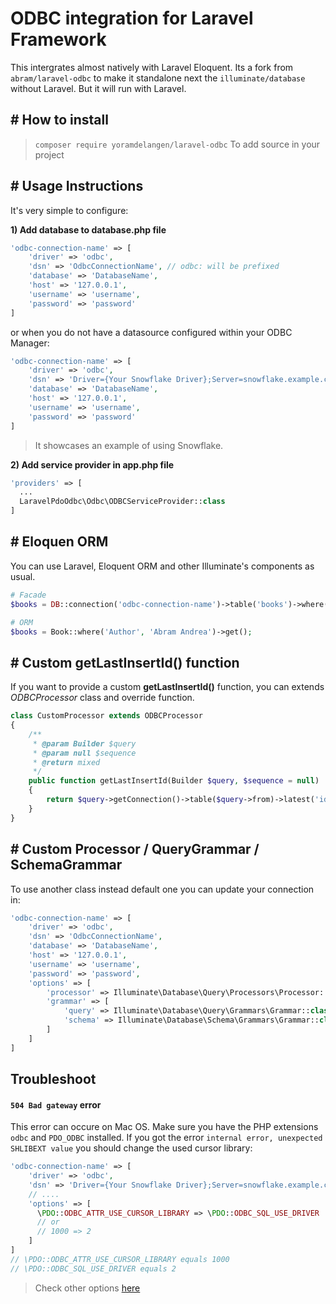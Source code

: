 # ODBC integration for Laravel Framework

This intergrates almost natively with Laravel Eloquent. Its a fork from `abram/laravel-odbc` to make it standalone next the `illuminate/database` without Laravel. But it will run with Laravel.

## # How to install

> `composer require yoramdelangen/laravel-odbc` To add source in your project

## # Usage Instructions

It's very simple to configure:

**1) Add database to database.php file**

```PHP
'odbc-connection-name' => [
    'driver' => 'odbc',
    'dsn' => 'OdbcConnectionName', // odbc: will be prefixed
    'database' => 'DatabaseName',
    'host' => '127.0.0.1',
    'username' => 'username',
    'password' => 'password'
]
```

or when you do not have a datasource configured within your ODBC Manager:

```PHP
'odbc-connection-name' => [
    'driver' => 'odbc',
    'dsn' => 'Driver={Your Snowflake Driver};Server=snowflake.example.com;Port=443', // odbc: will be prefixed
    'database' => 'DatabaseName',
    'host' => '127.0.0.1',
    'username' => 'username',
    'password' => 'password'
]
```

> It showcases an example of using Snowflake.

**2) Add service provider in app.php file**

```PHP
'providers' => [
  ...
  LaravelPdoOdbc\Odbc\ODBCServiceProvider::class
]
```

## # Eloquen ORM

You can use Laravel, Eloquent ORM and other Illuminate's components as usual.

```PHP
# Facade
$books = DB::connection('odbc-connection-name')->table('books')->where('Author', 'Abram Andrea')->get();

# ORM
$books = Book::where('Author', 'Abram Andrea')->get();
```

## # Custom getLastInsertId() function

If you want to provide a custom <b>getLastInsertId()</b> function, you can extends _ODBCProcessor_ class and override function.<br>

```PHP
class CustomProcessor extends ODBCProcessor
{
    /**
     * @param Builder $query
     * @param null $sequence
     * @return mixed
     */
    public function getLastInsertId(Builder $query, $sequence = null)
    {
        return $query->getConnection()->table($query->from)->latest('id')->first()->getAttribute($sequence);
    }
}
```

## # Custom Processor / QueryGrammar / SchemaGrammar

To use another class instead default one you can update your connection in:

```PHP
'odbc-connection-name' => [
    'driver' => 'odbc',
    'dsn' => 'OdbcConnectionName',
    'database' => 'DatabaseName',
    'host' => '127.0.0.1',
    'username' => 'username',
    'password' => 'password',
    'options' => [
        'processor' => Illuminate\Database\Query\Processors\Processor::class,   //default
        'grammar' => [
            'query' => Illuminate\Database\Query\Grammars\Grammar::class,       //default
            'schema' => Illuminate\Database\Schema\Grammars\Grammar::class      //default
        ]
    ]
]
```

## Troubleshoot

#### `504 Bad gateway` error

This error can occure on Mac OS. Make sure you have the PHP extensions `odbc` and `PDO_ODBC` installed.
If you got the error `internal error, unexpected SHLIBEXT value` you should change the used cursor library:

```PHP
'odbc-connection-name' => [
    'driver' => 'odbc',
    'dsn' => 'Driver={Your Snowflake Driver};Server=snowflake.example.com', // odbc: will be prefixed
    // ....
    'options' => [
      \PDO::ODBC_ATTR_USE_CURSOR_LIBRARY => \PDO::ODBC_SQL_USE_DRIVER
      // or
      // 1000 => 2
    ]
]
// \PDO::ODBC_ATTR_USE_CURSOR_LIBRARY equals 1000
// \PDO::ODBC_SQL_USE_DRIVER equals 2
```

> Check other options [here](https://www.php.net/manual/en/ref.pdo-odbc.php)
